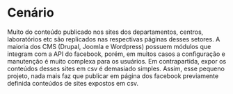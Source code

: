 # Cenário

Muito do conteúdo publicado nos sites dos departamentos, centros, laboratórios etc 
são replicados nas respectivas páginas desses setores. A maioria dos CMS (Drupal, Joomla e Wordpress) 
possuem módulos que integram com a API do facebook, porém, em muitos casos a configuração e manutenção
é muito complexa para os usuários. Em contrapartida, expor os conteúdos desses sites em csv é demasiado
simples. Assim, esse pequeno projeto, nada mais faz que publicar em página dos facebook previamente definida 
conteúdos de sites expostos em csv. 
